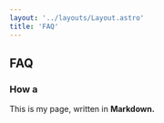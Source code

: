 ```yaml
---
layout: '../layouts/Layout.astro'
title: 'FAQ'
---
```

## FAQ

### How a

This is my page, written in **Markdown.**